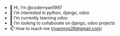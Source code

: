 - 👋 Hi, I’m @codernyan1997
- 👀 I’m interested in python, django, odoo
- 🌱 I’m currently learning odoo
- 💞️ I’m looking to collaborate on django, odoo projects
- 📫 How to reach me (nyanmyo26@gmail.com)

<!---
codernyan1997/codernyan1997 is a ✨ special ✨ repository because its `README.md` (this file) appears on your GitHub profile.
You can click the Preview link to take a look at your changes.
--->
